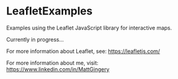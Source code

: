 # LeafletExamples
Examples using the Leaflet JavaScript library for interactive maps.  

Currently in progress...

For more information about Leaflet, see:
https://leafletjs.com/

For more information about me, visit: 
https://www.linkedin.com/in/MattGingery
